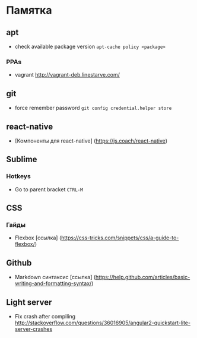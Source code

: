 # Памятка

## apt 

- check available package version `apt-cache policy <package>`
 
### PPAs

- vagrant http://vagrant-deb.linestarve.com/

## git

- force remember password `git config credential.helper store`

## react-native

- [Компоненты для react-native] (https://js.coach/react-native)

## Sublime

### Hotkeys

- Go to parent bracket `CTRL-M`

## CSS

### Гайды

- Flexbox [ссылка] (https://css-tricks.com/snippets/css/a-guide-to-flexbox/)

## Github

- Markdown синтаксис [ссылка] (https://help.github.com/articles/basic-writing-and-formatting-syntax/)

## Light server

- Fix crash after compiling http://stackoverflow.com/questions/36016905/angular2-quickstart-lite-server-crashes

